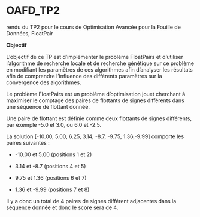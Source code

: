 # OAFD_TP2
rendu du TP2 pour le cours de Optimisation Avancée pour la Fouille de Données, FloatPair

**Objectif**

L’objectif de ce TP est d’implémenter le problème FloatPairs et d’utiliser l’algorithme de recherche locale et de recherche génétique sur ce problème en modifiant les paramètres de ces algorithmes afin d’analyser les résultats afin de comprendre l’influence des différents paramètres sur la convergence des algorithmes.

Le problème FloatPairs est un problème d’optimisation jouet cherchant à maximiser le comptage des paires de flottants de signes différents dans une séquence de flottant donnée. 

Une paire de flottant est définie comme deux flottants de signes différents, par exemple -5.0 et 3.0, ou 6.0 et -2.5.

La solution [-10.00, 5.00, 6.25, 3.14, -8.7, -9.75, 1.36,-9.99] comporte les paires suivantes : 

-  -10.00 et 5.00 (positions 1 et 2)

-  3.14 et -8.7 (positions 4 et 5) 

-  9.75 et 1.36 (positions 6 et 7) 

- 1.36 et -9.99 (positions 7 et 8) 

Il y a donc un total de 4 paires de signes différent adjacentes dans la séquence donnée et donc le score sera de 4. 
